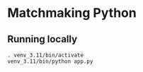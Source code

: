 # Matchmaking Python

## Running locally
```
. venv_3.11/bin/activate
venv_3.11/bin/python app.py 
```